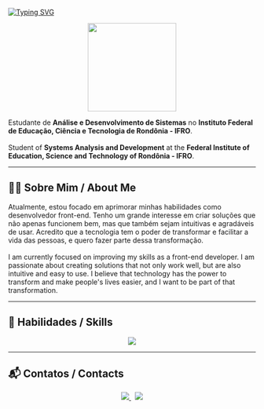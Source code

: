 [![Typing SVG](https://readme-typing-svg.demolab.com?font=Roboto+Mono&weight=400&size=26&pause=1000&color=fff&center=true&width=1000&lines=%3Cigorbarr3to%2F%3E;Front-End+Developer)](https://git.io/typing-svg)

<p align="center">
  <img src="https://github-readme-stats.vercel.app/api/top-langs/?username=igorbarr3to&layout=compact&theme=radical" height="180"/>
</p>

Estudante de **Análise e Desenvolvimento de Sistemas** no **Instituto Federal de Educação, Ciência e Tecnologia de Rondônia - IFRO**. <br><br>
Student of **Systems Analysis and Development** at the **Federal Institute of Education, Science and Technology of Rondônia - IFRO**.

---

## 🧑‍💻 Sobre Mim / About Me

Atualmente, estou focado em aprimorar minhas habilidades como desenvolvedor front-end. Tenho um grande interesse em criar soluções que não apenas funcionem bem, mas que também sejam intuitivas e agradáveis de usar. Acredito que a tecnologia tem o poder de transformar e facilitar a vida das pessoas, e quero fazer parte dessa transformação. <br><br>
I am currently focused on improving my skills as a front-end developer. I am passionate about creating solutions that not only work well, but are also intuitive and easy to use. I believe that technology has the power to transform and make people's lives easier, and I want to be part of that transformation.

---
## 🚀 Habilidades / Skills

<p align="center">
  <img src="https://skillicons.dev/icons?i=html,css,js,ts,react,nextjs,figma" />
</p>

---
## 📬 Contatos / Contacts

<p align="center">
  <a href="https://www.linkedin.com/in/igor-barreto11/" target="_blank">
    <img src="https://img.shields.io/badge/LinkedIn-0A66C2?style=for-the-badge&logo=linkedin&logoColor=white" />
  </a>
  &nbsp;
  <a href="mailto:igorbarreto1110@gmail.com">
    <img src="https://img.shields.io/badge/E--mail-D14836?style=for-the-badge&logo=gmail&logoColor=white" />
  </a>
</p>





